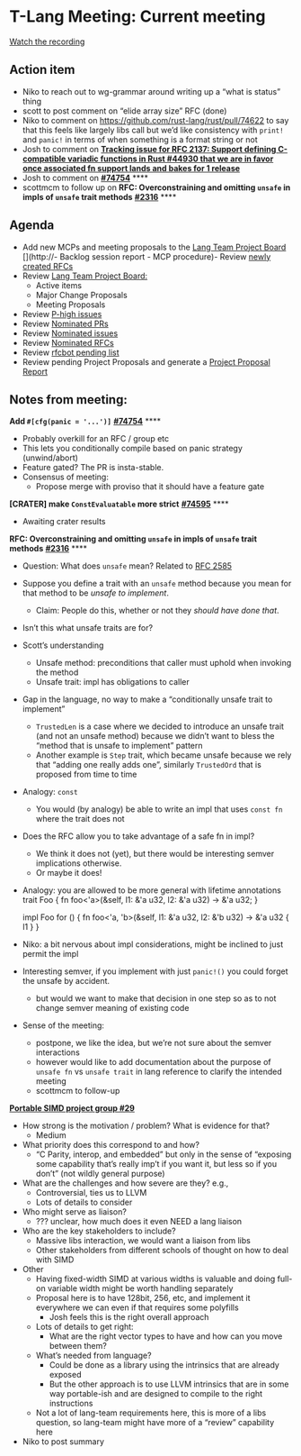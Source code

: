# T-Lang Meeting: Current meeting

[Watch the recording](https://youtu.be/2X_4ZnEfORU)

## Action item
- Niko to reach out to wg-grammar around writing up a “what is status” thing
- scott to post comment on “elide array size” RFC (done)
- Niko to comment on https://github.com/rust-lang/rust/pull/74622 to say that this feels like largely libs call but we’d like consistency with `print!` and `panic!` in terms of when something is a format string or not
- Josh to comment on  [**Tracking issue for RFC 2137: Support defining C-compatible variadic functions in Rust #44930  that we are in favor once associated fn support lands and bakes for 1 release**](https://github.com/rust-lang/rust/issues/44930)
- Josh to comment on [**#74754**](https://github.com/rust-lang/rust/pull/74754) ****
- scottmcm to follow up on **RFC: Overconstraining and omitting `unsafe` in impls of `unsafe` trait methods** [**#2316**](https://github.com/rust-lang/rfcs/pull/2316) ****
## Agenda
- Add new MCPs and meeting proposals to the [Lang Team Project Board](https://github.com/rust-lang/lang-team/projects/2)
[](http://- Backlog session report - MCP procedure)- Review [newly created RFCs](https://github.com/rust-lang/rfcs/pulls?q=is%3Aopen+is%3Apr+label%3AT-lang)
- Review [Lang Team Project Board:](https://github.com/rust-lang/lang-team/projects/2)
    - Active items
    - Major Change Proposals
    - Meeting Proposals
- Review [P-high issues](https://github.com/rust-lang/rust/issues?q=is%3Aissue+is%3Aopen+label%3AP-high+label%3AT-lang)
- Review [Nominated PRs](https://github.com/rust-lang/rust/pulls?q=is%3Aopen+is%3Apr+label%3AI-nominated+label%3AT-lang)
- Review [Nominated issues](https://github.com/rust-lang/rust/issues?utf8=%E2%9C%93&q=is%3Aopen+is%3Aissue+label%3AI-nominated+label%3AT-lang+)
- Review [Nominated RFCs](https://github.com/rust-lang/rfcs/pulls?q=is%3Aopen+is%3Apr+label%3AI-nominated+label%3AT-lang)
- Review [rfcbot pending list](https://rfcbot.rs/)
- Review pending Project Proposals and generate a [Project Proposal Report](https://hackmd.io/i45yUrlLQhuPTX6tykSo9Q)



## Notes from meeting:

**Add `#[cfg(panic = '...')]`** [**#74754**](https://github.com/rust-lang/rust/pull/74754) ****

- Probably overkill for an RFC / group etc
- This lets you conditionally compile based on panic strategy (unwind/abort)
- Feature gated? The PR is insta-stable.
- Consensus of meeting:
    - Propose merge with proviso that it should have a feature gate

 **[CRATER] make `ConstEvaluatable` more strict** [**#74595**](https://github.com/rust-lang/rust/pull/74595) ****

- Awaiting crater results

**RFC: Overconstraining and omitting `unsafe` in impls of `unsafe` trait methods** [**#2316**](https://github.com/rust-lang/rfcs/pull/2316) ****

- Question: What does `unsafe` mean? Related to [RFC 2585](https://github.com/rust-lang/rfcs/pull/2585)
- Suppose you define a trait with an `unsafe` method because you mean for that method to be *unsafe to implement*. 
    - Claim: People do this, whether or not they *should have done that*.
- Isn’t this what unsafe traits are for?
- Scott’s understanding
    - Unsafe method: preconditions that caller must uphold when invoking the method
    - Unsafe trait: impl has obligations to caller
- Gap in the language, no way to make a “conditionally unsafe trait to implement”
    - `TrustedLen` is a case where we decided to introduce an unsafe trait (and not an unsafe method) because we didn’t want to bless the “method that is unsafe to implement” pattern
    - Another example is `Step` trait, which became unsafe because we rely that “adding one really adds one”, similarly `TrustedOrd` that is proposed from time to time
- Analogy: `const`
    - You would (by analogy) be able to write an impl that uses `const fn` where the trait does not
- Does the RFC allow you to take advantage of a safe fn in impl?
    - We think it does not (yet), but there would be interesting semver implications otherwise.
    - Or maybe it does!
- Analogy: you are allowed to be more general with lifetime annotations
    trait Foo {
      fn foo<'a>(&self, l1: &'a u32, l2: &'a u32) -> &'a u32;
    }
    
    impl Foo for () {
      fn foo<'a, 'b>(&self, l1: &'a u32, l2: &'b u32) -> &'a u32 { l1 }
    }
- Niko: a bit nervous about impl considerations, might be inclined to just permit the impl
- Interesting semver, if you implement with just `panic!()` you could forget the unsafe by accident.
    - but would we want to make that decision in one step so as to not change semver meaning of existing code
- Sense of the meeting: 
    - postpone, we like the idea, but we’re not sure about the semver interactions
    - however would like to add documentation about the purpose of `unsafe fn` vs `unsafe trait` in lang reference to clarify the intended meeting
    - scottmcm to follow-up

[**Portable SIMD project group #29**](https://github.com/rust-lang/lang-team/issues/29) 


- How strong is the motivation / problem? What is evidence for that?
    - Medium
- What priority does this correspond to and how?
    - “C Parity, interop, and embedded” but only in the sense of “exposing some capability that’s really imp’t if you want it, but less so if you don’t” (not wildly general purpose)
- What are the challenges and how severe are they? e.g.,
    - Controversial, ties us to LLVM
    - Lots of details to consider
- Who might serve as liaison?
    - ??? unclear, how much does it even NEED a lang liaison
- Who are the key stakeholders to include?
    - Massive libs interaction, we would want a liaison from libs
    - Other stakeholders from different schools of thought on how to deal with SIMD
- Other
    - Having fixed-width SIMD at various widths is valuable and doing full-on variable width might be worth handling separately
    - Proposal here is to have 128bit, 256, etc, and implement it everywhere we can even if that requires some polyfills
        - Josh feels this is the right overall approach
    - Lots of details to get right:
        - What are the right vector types to have and how can you move between them?
    - What’s needed from language?
        - Could be done as a library using the intrinsics that are already exposed
        - But the other approach is to use LLVM intrinsics that are in some way portable-ish and are designed to compile to the right instructions
    - Not a lot of lang-team requirements here, this is more of a libs question, so lang-team might have more of a “review” capability here
- Niko to post summary

